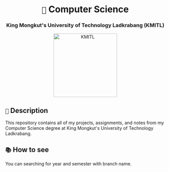 <div align="center">
  <h1><code>🏫</code> Computer Science</h1>
  <h3>King Mongkut's University of Technology Ladkrabang (KMITL)</h3>
</div>

<div align="center">
  <a href="http://api.pungrumpy.com:3001/image/KMITL">
    <img src="http://api.pungrumpy.com:3001/image/KMITL" alt="KMITL" width="200">
  </a>
</div>

## `📃` Description

This repository contains all of my projects, assignments, and notes from my Computer Science degree at King Mongkut's University of Technology Ladkrabang.

## `📚` How to see

You can searching for year and semester with branch name.
